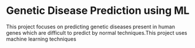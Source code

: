 # Genetic Disease Prediction using ML
This project focuses on predicting genetic diseases present in human genes which are difficult to predict by normal techniques.This project uses machine learning techniques


